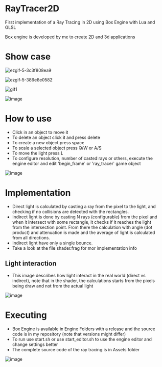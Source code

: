 # RayTracer2D

First implementation of a Ray Tracing in 2D using Box Engine with Lua and GLSL

Box engine is developed by me to create 2D and 3d applications

# Show case

![ezgif-5-3c3f808ea9](https://github.com/RodrigoPAml/RayTracer2D/assets/41243039/16672cc7-eecc-4122-853e-a39805f39d06)

![ezgif-5-386e8e0582](https://github.com/RodrigoPAml/RayTracer2D/assets/41243039/a9ac4be1-9bad-4b85-b388-6e76e238fad3)

![gif1](https://github.com/RodrigoPAml/RayTracer2D/assets/41243039/5c67320f-d735-4f97-9b50-5cbb4f18c266)

![image](https://github.com/RodrigoPAml/RayTracer2D/assets/41243039/85e6949d-7108-46ae-8ebc-3b619d1cf85a)

# How to use

- Click in an object to move it
- To delete an object click it and press delete
- To create a new object press space
- To scale a selected object press Q/W or A/S
- To move the light press L
- To configure resolution, number of casted rays or others, execute the engine editor and edit 'begin_frame' or 'ray_tracer' game object

![image](https://github.com/RodrigoPAml/RayTracer2D/assets/41243039/f37406c1-749b-48fa-ba5d-72bdda7ed89a)

# Implementation

- Direct light is calculated by casting a ray from the pixel to the light, and checking if no collisions are detected with the rectangles.
- Indirect light is done by casting N rays (configurable) from the pixel and when it intersect with some rectangle, it checks if it reaches the light from the intersection point. From there the calculation with angle (dot product) and attenuation is made and the average of light is calculated from all directions.
- Indirect light have only a single bounce.
- Take a look at the file shader.frag for mor implementation info

## Light interaction

- This image describes how light interact in the real world (direct vs indirect), note that in the shader, the calculations starts from the pixels being draw and not from the actual light
    
![image](https://github.com/RodrigoPAml/RayTracer2D/assets/41243039/4b16a707-dd52-4737-aaf1-3fed438a045d)

# Executing

- Box Engine is available in Engine Folders with a release and the source code is in my repository (note that versions might differ)
- To run use start.sh or use start_editor.sh to use the engine editor and change settings better
- The complete source code of the ray tracing is in Assets folder

![image](https://github.com/RodrigoPAml/RayTracer2D/assets/41243039/2f866ba6-1e36-4368-b2ab-bd5389c997fc)

